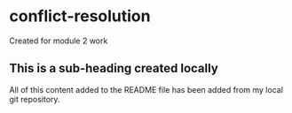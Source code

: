 # conflict-resolution
Created for module 2 work
## This is a sub-heading created locally
All of this content added to the README file has been added from my local git repository. 
